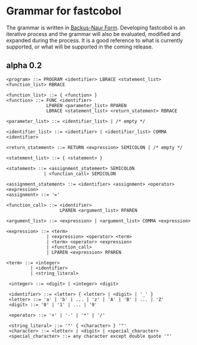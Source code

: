 # Grammar for fastcobol
The grammar is written in [Backus-Naur Form](https://en.wikipedia.org/wiki/Backus?Naur_form). Developing fastcobol is an iterative process and the grammar will also be evaluated, modified and expanded during the process. It is a good reference to what is currently supported, or what will be supported in the coming release.

## alpha 0.2
```
<program> ::= PROGRAM <identifier> LBRACE <statement_list> <function_list> RBRACE 

<function_list> ::= { <function> } 
<function> ::= FUNC <identifier> 
               LPAREN <parameter_list> RPAREN 
               LBRACE <statement_list> <return_statement> RBRACE 

<parameter_list> ::= <identifier_list> | /* empty */ 

<identifier_list> ::= <identifier> | <identifier_list> COMMA <identifier> 

<return_statement> ::= RETURN <expression> SEMICOLON | /* empty */ 

<statement_list> ::= { <statement> } 
 
<statement> ::= <assignment_statement> SEMICOLON
              | <function_call> SEMICOLON
 
<assignment_statement> ::= <identifier> <assignment> <operator> <expression> 
<assignment> ::= '='

<function_call> ::= <identifier> 
                    LPAREN <argument_list> RPAREN  

<argument_list> ::= <expression> | <argument_list> COMMA <expression> 
 
<expression> ::= <term>
               | <expression> <operator> <term>
               | <term> <operator> <expression>  
               | <function_call>
               | LPAREN <expression> RPAREN
  
<term> ::= <integer>
         | <identifier>
         | <string_literal>
 
 <integer> ::= <digit> | <integer> <digit> 

 <identifier> ::= <letter> { <letter> | <digit> | '_' } 
 <letter> ::= 'a' | 'b' | ... | 'z' | 'A' | 'B' | ... | 'Z' 
 <digit> ::= '0' | '1' | ... | '9' 

 <operator> ::= '+' | '-' | '*' | '/' 

 <string_literal> ::= '"' { <character> } '"' 
 <character> ::= <letter> | <digit> | <special_character> 
 <special_character> ::= any character except double quote '"'
```